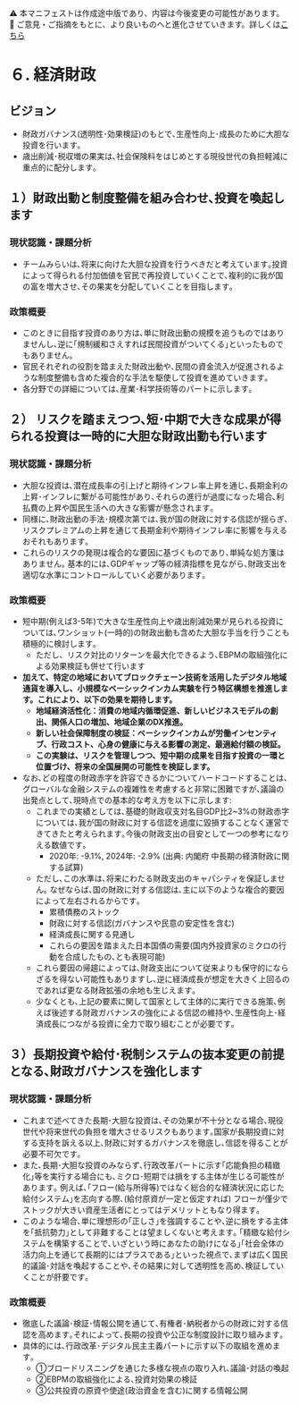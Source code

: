 ⚠️ 本マニフェストは作成途中版であり、内容は今後変更の可能性があります。  
💬 ご意見・ご指摘をもとに、より良いものへと進化させていきます。詳しくは[こちら](README.md#このマニフェスト自身もみんなの知恵を集めて改善していきます)

# ６. 経済財政

## ビジョン

* 財政ガバナンス(透明性･効果検証)のもとで､生産性向上･成長のために大胆な投資を行います｡  
* 歳出削減･税収増の果実は､社会保険料をはじめとする現役世代の負担軽減に重点的に配分します｡

## １）財政出動と制度整備を組み合わせ､投資を喚起します

### 現状認識・課題分析

* チームみらいは､将来に向けた大胆な投資を行うべきだと考えています｡投資によって得られる付加価値を官民で再投資していくことで､複利的に我が国の富を増大させ､その果実を分配していくことを目指します｡

### 政策概要

* このときに目指す投資のあり方は､単に財政出動の規模を追うものではありませんし､逆に｢規制緩和さえすれば民間投資がついてくる｣といったものでもありません｡  
* 官民それぞれの役割を踏まえた財政出動や､民間の資金流入が促進されるような制度整備も含めた複合的な手法を駆使して投資を進めていきます｡   
* 各分野での詳細については､産業･科学技術等のパートに示します｡

## ２） リスクを踏まえつつ､短･中期で大きな成果が得られる投資は一時的に大胆な財政出動も行います

### 現状認識・課題分析

* 大胆な投資は､潜在成長率の引上げと期待インフレ率上昇を通じ､長期金利の上昇･インフレに繋がる可能性があり､それらの進行が過度になった場合､利払費の上昇や国民生活への大きな影響が懸念されます｡  
* 同様に､財政出動の手法･規模次第では､我が国の財政に対する信認が揺らぎ､リスクプレミアムの上昇を通じて長期金利や期待インフレ率に影響を与えるおそれもあります｡  
* これらのリスクの発現は複合的な要因に基づくものであり､単純な処方箋はありません｡ 基本的には､GDPギャップ等の経済指標を見ながら､財政支出を適切な水準にコントロールしていく必要があります｡

### 政策概要

* 短中期(例えば3-5年)で大きな生産性向上や歳出削減効果が見られる投資については､ワンショット(一時的)の財政出動も含めた大胆な手当を行うことも積極的に検討します｡  
  * ただし、リスク対比のリターンを最大化できるよう､EBPMの取組強化による効果検証も併せて行います
* **加えて、特定の地域においてブロックチェーン技術を活用したデジタル地域通貨を導入し、小規模なベーシックインカム実験を行う特区構想を推進します。これにより、以下の効果を期待します。**
    * **地域経済活性化：消費の地域内循環促進、新しいビジネスモデルの創出、関係人口の増加、地域企業のDX推進。**
    * **新しい社会保障制度の検証：ベーシックインカムが労働インセンティブ、行政コスト、心身の健康に与える影響の測定、最適給付額の検証。**
    * **この実験は、リスクを管理しつつ、短中期の成果を目指す投資の一環と位置づけ、将来の全国展開の可能性を検証します。**
* なお､どの程度の財政赤字を許容できるかについてハードコードすることは､グローバルな金融システムの複雑性を考慮すると非常に困難ですが､議論の出発点として､現時点での基本的な考え方を以下に示します:   
  * これまでの実績としては､基礎的財政収支対名目GDP比2\~3%の財政赤字については､我が国の財政に対する信認を過度に毀損することなく運営できてきたと考えられます｡今後の財政支出の目安として一つの参考になりえる数値です｡  
    * 2020年: \-9.1%, 2024年: \-2.9% (出典: 内閣府 中長期の経済財政に関する試算)  
  * ただし､この水準は､将来にわたる財政支出のキャパシティを保証しません｡ なぜならば､国の財政に対する信認は､主に以下のような複合的要因によって左右されるからです｡  
    * 累積債務のストック  
    * 財政に対する信認(ガバナンスや民意の安定性を含む)  
    * 経済成長に関する見通し  
    * これらの要因を踏まえた日本国債の需要(国内外投資家のミクロの行動を合成したもの､とも表現可能)  
  * これら要因の帰趨によっては､財政支出について従来よりも保守的にならざるを得ない可能性もありますし､逆に経済成長が想定を大きく上回るのであれば更なる財政拡張の余地も生じえます｡  
  * 少なくとも､上記の要素に関して国家として主体的に実行できる施策､例えば後述する財政ガバナンスの強化による信認の維持や､生産性向上･経済成長につながる投資に全力で取り組むことが必要です｡

## ３）長期投資や給付･税制システムの抜本変更の前提となる､財政ガバナンスを強化します

### 現状認識・課題分析

* これまで述べてきた長期･大胆な投資は､その効果が不十分となる場合､現役世代や将来世代の負担を増大させるリスクもあります｡国家が長期投資に対する支持を訴える以上､財政に対するガバナンスを徹底し､信認を得ることが必要不可欠です｡  
* また､長期･大胆な投資のみならず､行政改革パートに示す｢応能負担の精緻化｣等を実行する場合にも､ミクロ･短期では損をする主体が生じる可能性があります｡ 例えば､｢フロー(給与所得等)ではなく総合的な経済状況に応じた給付システム｣を志向する際､(給付原資が一定と仮定すれば) フローが僅少でストックが大きい資産生活者にとってはデメリットともなり得ます｡  
* このような場合､単に理想形の｢正しさ｣を強調することや､逆に損をする主体を｢抵抗勢力｣として非難することは望ましくないと考えます｡ ｢精緻な給付システムを構築することで､いざという時にあなたの助けになる｣｢社会全体の活力向上を通じて長期的にはプラスである｣といった視点で､まずは広く国民的議論･対話を喚起することや､その結果に対して透明性を高め､検証していくことが肝要です｡

### 政策概要

* 徹底した議論･検証･情報公開を通じて､有権者･納税者からの財政に対する信認を高めます｡それによって､長期の投資や公正な制度設計に取り組みます｡  
* 具体的には､行政改革･デジタル民主主義パートに示す以下の取組を進めます｡   
  * ①ブロードリスニングを通じた多様な視点の取り入れ､議論･対話の喚起  
  * ②EBPMの取組強化による､投資対効果の検証  
  * ③公共投資の原資や使途(政治資金を含む)に関する情報公開

